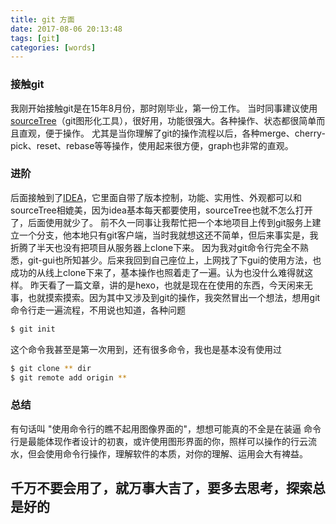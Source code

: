 ```yaml
---
title: git 方面
date: 2017-08-06 20:13:48
tags: [git]
categories: [words]
---
```

### 接触git
我刚开始接触git是在15年8月份，那时刚毕业，第一份工作。
当时同事建议使用[sourceTree](https://www.sourcetreeapp.com/)（git图形化工具），很好用，功能很强大。各种操作、状态都很简单而且直观，便于操作。
尤其是当你理解了git的操作流程以后，各种merge、cherry-pick、reset、rebase等等操作，使用起来很方便，graph也非常的直观。

### 进阶
后面接触到了[IDEA](https://www.jetbrains.com/idea/)，它里面自带了版本控制，功能、实用性、外观都可以和sourceTree相媲美，因为idea基本每天都要使用，sourceTree也就不怎么打开了，后面使用就少了。
前不久一同事让我帮忙把一个本地项目上传到git服务上建立一个分支，他本地只有git客户端，当时我就想这还不简单，但后来事实是，我折腾了半天也没有把项目从服务器上clone下来。
因为我对git命令行完全不熟悉，git-gui也所知甚少。后来我回到自己座位上，上网找了下gui的使用方法，也成功的从线上clone下来了，基本操作也照着走了一遍。认为也没什么难得就这样。
昨天看了一篇文章，讲的是hexo，也就是现在在使用的东西，今天闲来无事，也就摸索摸索。因为其中又涉及到git的操作，我突然冒出一个想法，想用git命令行走一遍流程，不用说也知道，各种问题

~~~bash
$ git init
~~~
这个命令我甚至是第一次用到，还有很多命令，我也是基本没有使用过
~~~bash
$ git clone ** dir
$ git remote add origin **
~~~

### 总结
有句话叫 "使用命令行的瞧不起用图像界面的"，想想可能真的不全是在装逼
命令行是最能体现作者设计的初衷，或许使用图形界面的你，照样可以操作的行云流水，但会使用命令行操作，理解软件的本质，对你的理解、运用会大有裨益。

## 千万不要会用了，就万事大吉了，要多去思考，探索总是好的

